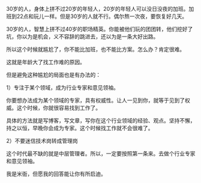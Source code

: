 30岁的人，身体上拼不过20岁的年轻人，20岁的年轻人可以没日没夜的加班。加班到22点和玩儿一样。但是30岁的人就不行。偶尔熬一次夜，要恢复好几天。

30岁的人，智慧上拼不过40岁的职场精英。你能被他们玩的团团转，他们挖好了坑，你以为是机会，义不容辞的跳进去，还以为是一条大好出路。

所以这个时候就尴尬了，你不能比加班，也不能比方案。怎么办？肯定很难。

这就是年龄大了找工作难的原因。

但是避免这种尴尬的局面也是有办法的：

1）专注于某个领域，成为行业专家和意见领袖。

你要想办法成为某个领域的专家，具有权威性。让人一见到你，就等于见到了权威。这个时候，你就很容易找到工作了。

具体的方法就是写博客，写文章，写你在这个行业领域的经验、观点。坚持不懈，持之以恒，早晚你会成为专家。这个时候找工作就不会很难了。

2）不要迷信技术岗转成管理岗

这个时代最不缺的就是中层管理者。所以，一定要按照第一条来。去做个行业专家和意见领袖。

我是米衙，但愿我的回答能让你有所启迪。